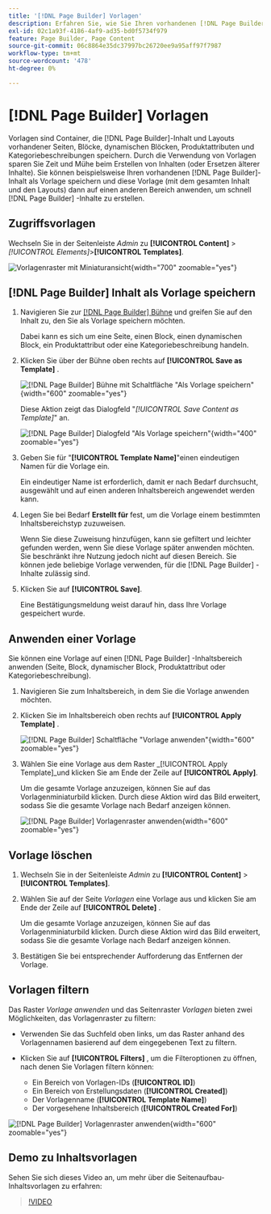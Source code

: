 ```yaml
---
title: '[!DNL Page Builder] Vorlagen'
description: Erfahren Sie, wie Sie Ihren vorhandenen [!DNL Page Builder] Inhalt als Vorlage speichern und diese Vorlage dann auf einen anderen Bereich anwenden.
exl-id: 02c1a93f-4186-4af9-ad35-bd0f5734f979
feature: Page Builder, Page Content
source-git-commit: 06c8864e35dc37997bc26720ee9a95aff97f7987
workflow-type: tm+mt
source-wordcount: '478'
ht-degree: 0%

---
```


# [!DNL Page Builder] Vorlagen

Vorlagen sind Container, die [!DNL Page Builder]-Inhalt und Layouts vorhandener Seiten, Blöcke, dynamischen Blöcken, Produktattributen und Kategoriebeschreibungen speichern. Durch die Verwendung von Vorlagen sparen Sie Zeit und Mühe beim Erstellen von Inhalten (oder Ersetzen älterer Inhalte). Sie können beispielsweise Ihren vorhandenen [!DNL Page Builder]-Inhalt als Vorlage speichern und diese Vorlage (mit dem gesamten Inhalt und den Layouts) dann auf einen anderen Bereich anwenden, um schnell [!DNL Page Builder] -Inhalte zu erstellen.

## Zugriffsvorlagen

Wechseln Sie in der Seitenleiste _Admin_ zu **[!UICONTROL Content]** > _[!UICONTROL Elements]_>**[!UICONTROL Templates]**.

![Vorlagenraster mit Miniaturansicht ](./assets/templates-list.png){width="700" zoomable="yes"}

## [!DNL Page Builder] Inhalt als Vorlage speichern

1. Navigieren Sie zur [[!DNL Page Builder] Bühne](workspace.md#stage) und greifen Sie auf den Inhalt zu, den Sie als Vorlage speichern möchten.

   Dabei kann es sich um eine Seite, einen Block, einen dynamischen Block, ein Produktattribut oder eine Kategoriebeschreibung handeln.

1. Klicken Sie über der Bühne oben rechts auf **[!UICONTROL Save as Template]** .

   ![[!DNL Page Builder] Bühne mit Schaltfläche &quot;Als Vorlage speichern&quot;](./assets/pb-templates-saveastemplate-button.png){width="600" zoomable="yes"}

   Diese Aktion zeigt das Dialogfeld &quot;_[!UICONTROL Save Content as Template]_&quot; an.

   ![[!DNL Page Builder] Dialogfeld &quot;Als Vorlage speichern&quot;](./assets/pb-templates-save-dialog.png){width="400" zoomable="yes"}

1. Geben Sie für &quot;**[!UICONTROL Template Name]**&quot;einen eindeutigen Namen für die Vorlage ein.

   Ein eindeutiger Name ist erforderlich, damit er nach Bedarf durchsucht, ausgewählt und auf einen anderen Inhaltsbereich angewendet werden kann.

1. Legen Sie bei Bedarf **Erstellt für** fest, um die Vorlage einem bestimmten Inhaltsbereichstyp zuzuweisen.

   Wenn Sie diese Zuweisung hinzufügen, kann sie gefiltert und leichter gefunden werden, wenn Sie diese Vorlage später anwenden möchten. Sie beschränkt ihre Nutzung jedoch nicht auf diesen Bereich. Sie können jede beliebige Vorlage verwenden, für die [!DNL Page Builder] -Inhalte zulässig sind.

1. Klicken Sie auf **[!UICONTROL Save]**.

   Eine Bestätigungsmeldung weist darauf hin, dass Ihre Vorlage gespeichert wurde.

## Anwenden einer Vorlage

Sie können eine Vorlage auf einen [!DNL Page Builder] -Inhaltsbereich anwenden (Seite, Block, dynamischer Block, Produktattribut oder Kategoriebeschreibung).

1. Navigieren Sie zum Inhaltsbereich, in dem Sie die Vorlage anwenden möchten.

1. Klicken Sie im Inhaltsbereich oben rechts auf **[!UICONTROL Apply Template]** .

   ![[!DNL Page Builder] Schaltfläche &quot;Vorlage anwenden&quot;](./assets/pb-templates-applytemplate-button.png){width="600" zoomable="yes"}

1. Wählen Sie eine Vorlage aus dem Raster _[!UICONTROL Apply Template]_und klicken Sie am Ende der Zeile auf **[!UICONTROL Apply]**.

   Um die gesamte Vorlage anzuzeigen, können Sie auf das Vorlagenminiaturbild klicken. Durch diese Aktion wird das Bild erweitert, sodass Sie die gesamte Vorlage nach Bedarf anzeigen können.

   ![[!DNL Page Builder] Vorlagenraster anwenden](./assets/pb-templates-apply-slideout-nofilters.png){width="600" zoomable="yes"}

## Vorlage löschen

1. Wechseln Sie in der Seitenleiste _Admin_ zu **[!UICONTROL Content]** > **[!UICONTROL Templates]**.

1. Wählen Sie auf der Seite _Vorlagen_ eine Vorlage aus und klicken Sie am Ende der Zeile auf **[!UICONTROL Delete]** .

   Um die gesamte Vorlage anzuzeigen, können Sie auf das Vorlagenminiaturbild klicken. Durch diese Aktion wird das Bild erweitert, sodass Sie die gesamte Vorlage nach Bedarf anzeigen können.

1. Bestätigen Sie bei entsprechender Aufforderung das Entfernen der Vorlage.

## Vorlagen filtern

Das Raster _Vorlage anwenden_ und das Seitenraster _Vorlagen_ bieten zwei Möglichkeiten, das Vorlagenraster zu filtern:

- Verwenden Sie das Suchfeld oben links, um das Raster anhand des Vorlagennamen basierend auf dem eingegebenen Text zu filtern.

- Klicken Sie auf **[!UICONTROL Filters]** , um die Filteroptionen zu öffnen, nach denen Sie Vorlagen filtern können:

   - Ein Bereich von Vorlagen-IDs (**[!UICONTROL ID]**)
   - Ein Bereich von Erstellungsdaten (**[!UICONTROL Created]**)
   - Der Vorlagenname (**[!UICONTROL Template Name]**)
   - Der vorgesehene Inhaltsbereich (**[!UICONTROL Created For]**)

![[!DNL Page Builder] Vorlagenraster anwenden](./assets/pb-templates-apply-slideout-withfilters.png){width="600" zoomable="yes"}

## Demo zu Inhaltsvorlagen

Sehen Sie sich dieses Video an, um mehr über die Seitenaufbau-Inhaltsvorlagen zu erfahren:

>[!VIDEO](https://video.tv.adobe.com/v/343787?quality=12)

